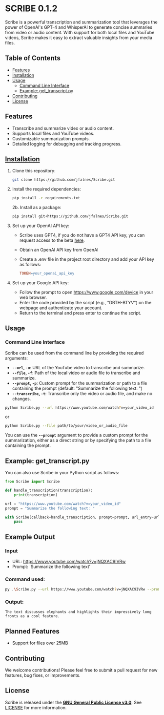 # SCRIBE 0.1.2
Scribe is a powerful transcription and summarization tool that leverages the power of OpenAI's GPT-4 and WhisperAI to generate concise summaries from video or audio content. With support for both local files and YouTube videos, Scribe makes it easy to extract valuable insights from your media files.

## **Table of Contents**
* <u>Features</u>
* <u>Installation</u>
* <u>Usage</u>
  * <u>Command Line Interface</u>
  * <u>Example: get_transcript.py</u>
* <u>Contributing</u>
* <u>License</u>
## **Features**
* Transcribe and summarize video or audio content.
* Supports local files and YouTube videos.
* Customizable summarization prompts.
* Detailed logging for debugging and tracking progress.
  
## <u>Installation</u>
1. Clone this repository:
    ```bash
    git clone https://github.com/jfalnes/Scribe.git
    ```

2. Install the required dependencies:

    ```bash
    pip install -r requirements.txt
    ```
    2b. Install as a package:
    ```bash
    pip install git+https://github.com/jfalnes/Scribe.git
    ```
3. Set up your OpenAI API key:
   * Scribe uses GPT4, if you do not have a GPT4 API key, you can request access to the beta [here](https://openai.com/waitlist/gpt-4-api).
   * Obtain an OpenAI API key from OpenAI
   * Create a .env file in the project root directory and add your API key as follows:

       ```makefile
       TOKEN=your_openai_api_key
       ```
4. Set up your Google API key:
   * Follow the prompt to open https://www.google.com/device in your web browser.
   * Enter the code provided by the script (e.g., "DBTH-BTYV") on the webpage and authenticate your account.
   *   Return to the terminal and press enter to continue the script.



## **Usage**
### **Command Line Interface**
Scribe can be used from the command line by providing the required arguments:

* **`--url`, `-u`**: URL of the YouTube video to transcribe and summarize.
* **`--file`, `-f`**: Path of the local video or audio file to transcribe and summarize.
* **`--prompt`, `-p`**: Custom prompt for the summarization or path to a file containing the prompt (default: "Summarize the following text: ")
* **`--transcribe`, `-t`**: Transcribe only the video or audio file, and make no changes.

```bash
python Scribe.py --url https://www.youtube.com/watch?v=your_video_id
```

or

```bash
python Scribe.py --file path/to/your/video_or_audio_file
```


You can use the **`--prompt`** argument to provide a custom prompt for the summarization, either as a direct string or by specifying the path to a file containing the prompt. 

## **Example: get_transcript.py**

You can also use Scribe in your Python script as follows:

```python
from Scribe import Scribe

def handle_transcription(transcription):
    print(transcription)

url = "https://www.youtube.com/watch?v=your_video_id"
prompt = "Summarize the following text: "

with Scribe(callback=handle_transcription, prompt=prompt, url_entry=url) as scribe:
    pass
```
## **Example Output**
### **Input**
- URL: https://www.youtube.com/watch?v=jNQXAC9IVRw
- Prompt: 'Summarize the following text'

### **Command used**:
```bash
py .\Scribe.py --url https://www.youtube.com/watch?v=jNQXAC9IVRw --prompt 'Summarize the following text: '
```
### **Output**:
```
The text discusses elephants and highlights their impressively long fronts as a cool feature.
```
## **Planned Features**
* Support for files over 25MB

## **Contributing**
We welcome contributions! Please feel free to submit a pull request for new features, bug fixes, or improvements.

## **License**
Scribe is released under the <u>**GNU General Public License v3.0**</u>. See  [LICENSE](LICENSE) for more information.